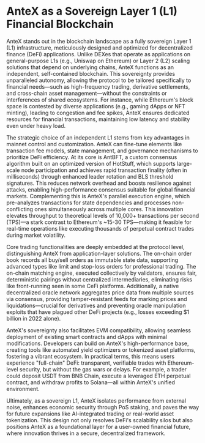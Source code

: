 # AnteX as a Sovereign Layer 1 (L1) Financial Blockchain

AnteX stands out in the blockchain landscape as a fully sovereign Layer 1 (L1) infrastructure, meticulously designed and optimized for decentralized finance (DeFi) applications. Unlike DEXes that operate as applications on general-purpose L1s (e.g., Uniswap on Ethereum) or Layer 2 (L2) scaling solutions that depend on underlying chains, AnteX functions as an independent, self-contained blockchain. This sovereignty provides unparalleled autonomy, allowing the protocol to be tailored specifically to financial needs—such as high-frequency trading, derivative settlements, and cross-chain asset management—without the constraints or interferences of shared ecosystems. For instance, while Ethereum's block space is contested by diverse applications (e.g., gaming dApps or NFT minting), leading to congestion and fee spikes, AnteX ensures dedicated resources for financial transactions, maintaining low latency and stability even under heavy load.

The strategic choice of an independent L1 stems from key advantages in mainnet control and customization. AnteX can fine-tune elements like transaction fee models, state management, and governance mechanisms to prioritize DeFi efficiency. At its core is AntBFT, a custom consensus algorithm built on an optimized version of HotStuff, which supports large-scale node participation and achieves rapid transaction finality (often in milliseconds) through enhanced leader rotation and BLS threshold signatures. This reduces network overhead and boosts resilience against attacks, enabling high-performance consensus suitable for global financial markets. Complementing this is AnteX's parallel execution engine, which pre-analyzes transactions for state dependencies and processes non-conflicting ones simultaneously across multiple cores. This innovation elevates throughput to theoretical levels of 10,000+ transactions per second (TPS)—a stark contrast to Ethereum's \~15-30 TPS—making it feasible for real-time operations like executing thousands of perpetual contract trades during market volatility.

Core trading functionalities are deeply embedded at the protocol level, distinguishing AnteX from application-layer solutions. The on-chain order book records all buy/sell orders as immutable state data, supporting advanced types like limit and stop-loss orders for professional trading. The on-chain matching engine, executed collectively by validators, ensures fair, deterministic pairings without centralized intermediaries, eliminating risks like front-running seen in some CeFi platforms. Additionally, a native decentralized oracle network aggregates price data from multiple sources via consensus, providing tamper-resistant feeds for marking prices and liquidations—crucial for derivatives and preventing oracle manipulation exploits that have plagued other DeFi projects (e.g., losses exceeding $1 billion in 2022 alone).

AnteX's sovereignty also facilitates EVM compatibility, allowing seamless deployment of existing smart contracts and dApps with minimal modifications. Developers can build on AnteX's high-performance base, creating tools like automated yield optimizers or tokenized asset platforms, fostering a vibrant ecosystem. In practical terms, this means users experience "full-chain" DeFi: transparent, verifiable trades with Ethereum-level security, but without the gas wars or delays. For example, a trader could deposit USDT from BNB Chain, execute a leveraged ETH perpetual contract, and withdraw profits to Solana—all within AnteX's unified environment.

Ultimately, as a sovereign L1, AnteX isolates performance from external noise, enhances economic security through PoS staking, and paves the way for future expansions like AI-integrated trading or real-world asset tokenization. This design not only resolves DeFi's scalability silos but also positions AnteX as a foundational layer for a user-owned financial future, where innovation thrives in a secure, decentralized framework.
